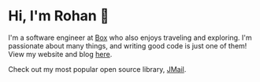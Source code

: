 # Hi, I'm Rohan 👋

I'm a software engineer at [Box](https://www.box.com) who also enjoys traveling and exploring. I'm passionate about many things, and writing good code is just one of them! View my website and blog [here](https://www.rohannagar.com).

Check out my most popular open source library, [JMail](https://www.github.com/RohanNagar/jmail).
